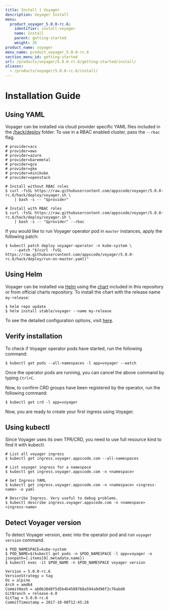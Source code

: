 ```yaml
---
title: Install | Voyager
description: Voyager Install
menu:
  product_voyager_5.0.0-rc.6:
    identifier: install-voyager
    name: Install
    parent: getting-started
    weight: 35
product_name: voyager
menu_name: product_voyager_5.0.0-rc.6
section_menu_id: getting-started
url: /products/voyager/5.0.0-rc.6/getting-started/install/
aliases:
  - /products/voyager/5.0.0-rc.6/install/
---
```


# Installation Guide

## Using YAML
Voyager can be installed via cloud provider specific YAML files included in the [/hack/deploy](https://github.com/appscode/voyager/tree/5.0.0-rc.6/hack) folder. To use in a RBAC enabled cluster, pass the `--rbac` flag.

```console
# provider=acs
# provider=aws
# provider=azure
# provider=baremetal
# provider=gce
# provider=gke
# provider=minikube
# provider=openstack

# Install without RBAC roles
$ curl -fsSL https://raw.githubusercontent.com/appscode/voyager/5.0.0-rc.6/hack/deploy/voyager.sh \
    | bash -s -- "$provider"

# Install with RBAC roles
$ curl -fsSL https://raw.githubusercontent.com/appscode/voyager/5.0.0-rc.6/hack/deploy/voyager.sh \
    | bash -s -- "$provider" --rbac
```

If you would like to run Voyager operator pod in `master` instances, apply the following patch:

```console
$ kubectl patch deploy voyager-operator -n kube-system \
    --patch "$(curl -fsSL https://raw.githubusercontent.com/appscode/voyager/5.0.0-rc.6/hack/deploy/run-on-master.yaml)"
```


## Using Helm
Voyager can be installed via [Helm](https://helm.sh/) using the [chart](/chart/stable/voyager) included in this repository or from official charts repository. To install the chart with the release name `my-release`:
```console
$ helm repo update
$ helm install stable/voyager --name my-release
```
To see the detailed configuration options, visit [here](/chart/stable/voyager/README.md).


## Verify installation
To check if Voyager operator pods have started, run the following command:
```console
$ kubectl get pods --all-namespaces -l app=voyager --watch
```

Once the operator pods are running, you can cancel the above command by typing `Ctrl+C`.

Now, to confirm CRD groups have been registered by the operator, run the following command:
```console
$ kubectl get crd -l app=voyager
```

Now, you are ready to create your first ingress using Voyager.

## Using kubectl
Since Voyager uses its own TPR/CRD, you need to use full resource kind to find it with kubectl.
```console
# List all voyager ingress
$ kubectl get ingress.voyager.appscode.com --all-namespaces

# List voyager ingress for a namespace
$ kubectl get ingress.voyager.appscode.com -n <namespace>

# Get Ingress YAML
$ kubectl get ingress.voyager.appscode.com -n <namespace> <ingress-name> -o yaml

# Describe Ingress. Very useful to debug problems.
$ kubectl describe ingress.voyager.appscode.com -n <namespace> <ingress-name>
```

## Detect Voyager version
To detect Voyager version, exec into the operator pod and run `voyager version` command.
```console
$ POD_NAMESPACE=kube-system
$ POD_NAME=$(kubectl get pods -n $POD_NAMESPACE -l app=voyager -o jsonpath={.items[0].metadata.name})
$ kubectl exec -it $POD_NAME -n $POD_NAMESPACE voyager version

Version = 5.0.0-rc.6
VersionStrategy = tag
Os = alpine
Arch = amd64
CommitHash = ab0b38d8f5d5b4b4508768a594a9d98f2c76abd8
GitBranch = release-4.0
GitTag = 5.0.0-rc.6
CommitTimestamp = 2017-10-08T12:45:26
```
